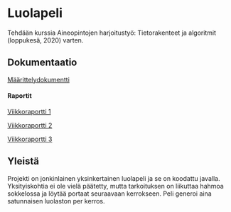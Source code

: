 # Luolapeli

Tehdään kurssia Aineopintojen harjoitustyö: Tietorakenteet ja algoritmit (loppukesä, 2020) varten.

## Dokumentaatio

[Määrittelydokumentti](https://github.com/HyTom/Luolapeli/blob/master/dokumentaatio/maarittelydokumentti.md)

#### Raportit

[Viikkoraportti 1](https://github.com/HyTom/Luolapeli/blob/master/dokumentaatio/viikkoraportti1.md)

[Viikkoraportti 2](https://github.com/HyTom/Luolapeli/blob/master/dokumentaatio/viikkoraportti2.md)

[Viikkoraportti 3](https://github.com/HyTom/Luolapeli/blob/master/dokumentaatio/viikkoraportti3.md)

## Yleistä

Projekti on jonkinlainen yksinkertainen luolapeli ja se on koodattu javalla. Yksityiskohtia ei ole vielä päätetty, mutta tarkoituksen on liikuttaa hahmoa sokkelossa ja löytää portaat seuraavaan kerrokseen. Peli generoi aina satunnaisen luolaston per kerros. 
